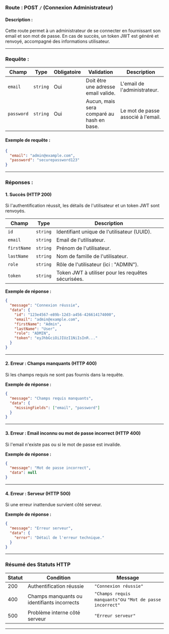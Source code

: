 
### **Route : POST `/` (Connexion Administrateur)**

#### **Description** :

Cette route permet à un administrateur de se connecter en fournissant son email et son mot de passe. En cas de succès, un token JWT est généré et renvoyé, accompagné des informations utilisateur.

---

### **Requête :**

| **Champ** | **Type** | **Obligatoire** | **Validation**                       | **Description**                |
| --------------- | -------------- | --------------------- | ------------------------------------------ | ------------------------------------ |
| `email`       | `string`     | Oui                   | Doit être une adresse email valide.       | L'email de l'administrateur.         |
| `password`    | `string`     | Oui                   | Aucun, mais sera comparé au hash en base. | Le mot de passe associé à l'email. |

#### **Exemple de requête :**

```json
{
  "email": "admin@example.com",
  "password": "securepassword123"
}
```

---

### **Réponses :**

#### **1. Succès (HTTP 200)**

Si l'authentification réussit, les détails de l'utilisateur et un token JWT sont renvoyés.

| **Champ** | **Type** | **Description**                                  |
| --------------- | -------------- | ------------------------------------------------------ |
| `id`          | `string`     | Identifiant unique de l'utilisateur (UUID).            |
| `email`       | `string`     | Email de l'utilisateur.                                |
| `firstName`   | `string`     | Prénom de l'utilisateur.                              |
| `lastName`    | `string`     | Nom de famille de l'utilisateur.                       |
| `role`        | `string`     | Rôle de l'utilisateur (ici : "ADMIN").                |
| `token`       | `string`     | Token JWT à utiliser pour les requêtes sécurisées. |

**Exemple de réponse :**

```json
{
  "message": "Connexion réussie",
  "data": {
    "id": "123e4567-e89b-12d3-a456-426614174000",
    "email": "admin@example.com",
    "firstName": "Admin",
    "lastName": "User",
    "role": "ADMIN",
    "token": "eyJhbGciOiJIUzI1NiIsInR..."
  }
}
```

---

#### **2. Erreur : Champs manquants (HTTP 400)**

Si les champs requis ne sont pas fournis dans la requête.

**Exemple de réponse :**

```json
{
  "message": "Champs requis manquants",
  "data": {
    "missingFields": ["email", "password"]
  }
}
```

---

#### **3. Erreur : Email inconnu ou mot de passe incorrect (HTTP 400)**

Si l'email n'existe pas ou si le mot de passe est invalide.

**Exemple de réponse :**

```json
{
  "message": "Mot de passe incorrect",
  "data": null
}
```

---

#### **4. Erreur : Serveur (HTTP 500)**

Si une erreur inattendue survient côté serveur.

**Exemple de réponse :**

```json
{
  "message": "Erreur serveur",
  "data": {
    "error": "Détail de l'erreur technique."
  }
}
```

---

### **Résumé des Statuts HTTP**

| **Statut** | **Condition**                         | **Message**                                            |
| ---------------- | ------------------------------------------- | ------------------------------------------------------------ |
| 200              | Authentification réussie                   | `"Connexion réussie"`                                     |
| 400              | Champs manquants ou identifiants incorrects | `"Champs requis manquants"`ou `"Mot de passe incorrect"` |
| 500              | Problème interne côté serveur            | `"Erreur serveur"`                                         |

---
